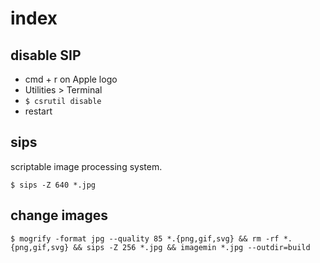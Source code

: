 # index

## disable SIP

- cmd + r on Apple logo
- Utilities > Terminal
- `$ csrutil disable`
- restart

## sips

scriptable image processing system.

```
$ sips -Z 640 *.jpg
```

## change images

```
$ mogrify -format jpg --quality 85 *.{png,gif,svg} && rm -rf *.{png,gif,svg} && sips -Z 256 *.jpg && imagemin *.jpg --outdir=build
```
